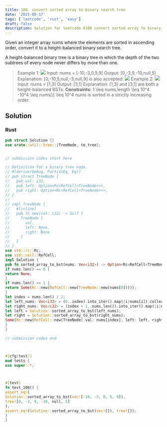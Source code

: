 ```yaml
---
title: 108. convert sorted array to binary search tree
date: '2021-08-17'
tags: ['leetcode', 'rust', 'easy']
draft: false
description: Solution for leetcode 0108 convert sorted array to binary search tree
---
```




Given an integer array nums where the elements are sorted in ascending order, convert it to a height-balanced binary search tree.

A height-balanced binary tree is a binary tree in which the depth of the two subtrees of every node never differs by more than one.



>   Example 1:
>   ![](https://assets.leetcode.com/uploads/2021/02/18/btree1.jpg)
>   Input: nums <TeX>=</TeX> [-10,-3,0,5,9]
>   Output: [0,-3,9,-10,null,5]
>   Explanation: [0,-10,5,null,-3,null,9] is also accepted:
>   ![](https://assets.leetcode.com/uploads/2021/02/18/btree2.jpg)
>   Example 2:
>   ![](https://assets.leetcode.com/uploads/2021/02/18/btree.jpg)
>   Input: nums <TeX>=</TeX> [1,3]
>   Output: [3,1]
>   Explanation: [1,3] and [3,1] are both a height-balanced BSTs.
**Constraints:**
>   	1 <TeX>\leq</TeX> nums.length <TeX>\leq</TeX> 10^4
>   	-10^4 <TeX>\leq</TeX> nums[i] <TeX>\leq</TeX> 10^4
>   	nums is sorted in a strictly increasing order.


## Solution


### Rust
```rust
pub struct Solution {}
use crate::util::tree::{TreeNode, to_tree};


// submission codes start here

// Definition for a binary tree node.
// #[derive(Debug, PartialEq, Eq)]
// pub struct TreeNode {
//   pub val: i32,
//   pub left: Option<Rc<RefCell<TreeNode>>>,
//   pub right: Option<Rc<RefCell<TreeNode>>>,
// }
//
// impl TreeNode {
//   #[inline]
//   pub fn new(val: i32) -> Self {
//     TreeNode {
//       val,
//       left: None,
//       right: None
//     }
//   }
// }
use std::rc::Rc;
use std::cell::RefCell;
impl Solution {
pub fn sorted_array_to_bst(nums: Vec<i32>) -> Option<Rc<RefCell<TreeNode>>> {
if nums.len() == 0 {
return None;
}
if nums.len() == 1 {
return Some(Rc::new(RefCell::new(TreeNode::new(nums[0]))));
}
let index = nums.len() / 2;
let left_nums: Vec<i32> = (0..index).into_iter().map(|i|nums[i]).collect();
let right_nums: Vec<i32> = (index + 1..nums.len()).into_iter().map(|i|nums[i]).collect();
let left = Solution::sorted_array_to_bst(left_nums);
let right = Solution::sorted_array_to_bst(right_nums);
Some(Rc::new(RefCell::new(TreeNode{ val: nums[index], left: left, right: right})))
}
}

// submission codes end



#[cfg(test)]
mod tests {
use super::*;



#[test]
fn test_108() {
assert_eq!(
Solution::sorted_array_to_bst(vec![-10, -3, 0, 5, 9]),
tree![0, -3, 9, -10, null, 5]
);
assert_eq!(Solution::sorted_array_to_bst(vec![]), tree![]);
}
}

```
